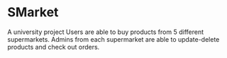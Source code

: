 # SMarket
A university project
Users are able to buy products from 5 different supermarkets. Admins from each supermarket are able to update-delete products and check out orders.
